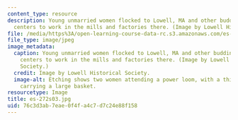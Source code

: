 ```yaml
---
content_type: resource
description: Young unmarried women flocked to Lowell, MA and other budding industrial
  centers to work in the mills and factories there. (Image by Lowell Historical Society.)
file: /media/https%3A/open-learning-course-data-rc.s3.amazonaws.com/es-272-culture-tech-spring-2003/76c3d3ab7eae0f4fa4c7d7c24e88f158_es-272s03.jpg
file_type: image/jpeg
image_metadata:
  caption: Young unmarried women flocked to Lowell, MA and other budding industrial
    centers to work in the mills and factories there. (Image by Lowell Historical
    Society.)
  credit: Image by Lowell Historical Society.
  image-alt: Etching shows two women attending a power loom, with a third in the background
    carrying a large basket.
resourcetype: Image
title: es-272s03.jpg
uid: 76c3d3ab-7eae-0f4f-a4c7-d7c24e88f158
---
```

